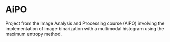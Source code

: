 # AiPO
Project from the Image Analysis and Processing course (AIPO) involving the implementation of image binarization with a multimodal histogram using the maximum entropy method.
